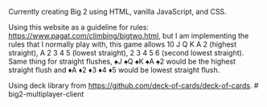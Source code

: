 Currently creating Big 2 using HTML, vanilla JavaScript, and CSS.

Using this website as a guideline for rules: https://www.pagat.com/climbing/bigtwo.html, but I am implementing the rules that I normally play with, this game allows 10 J Q K A 2 (highest straight), A 2 3 4 5 (lowest straight), 2 3 4 5 6 (second lowest straight). Same thing for straight flushes, ♠J ♠Q ♠K ♠A ♠2 would be the highest straight flush and ♦A ♦2 ♦3 ♦4 ♦5 would be lowest straight flush.

Using deck library from https://github.com/deck-of-cards/deck-of-cards.
#   b i g 2 - m u l t i p l a y e r - c l i e n t  
 